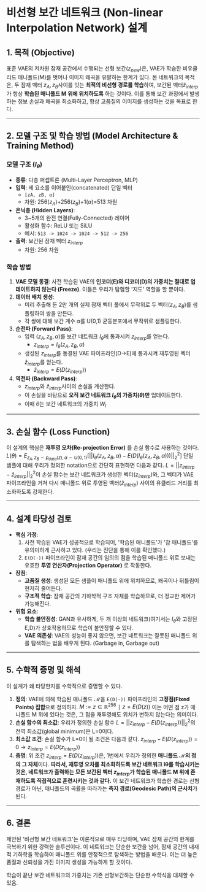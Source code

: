 
# **비선형 보간 네트워크 (Non-linear Interpolation Network) 설계**

## **1. 목적 (Objective)**
표준 VAE의 저차원 잠재 공간에서 수행되는 선형 보간($z_{new}$​)은, VAE가 학습한 비유클리드 매니폴드(M)를 벗어나 이미지 왜곡을 유발하는 한계가 있다.
본 네트워크의 목적은, 두 잠재 벡터 $z_A​,z_B$​ 사이를 잇는 **최적의 비선형 경로를 학습**하여, 보간된 벡터$\hat{z}_{interp}$가 항상 **학습된 매니폴드 M 위에 위치하도록** 하는 것이다. 이를 통해 보간 과정에서 발생하는 정보 손실과 왜곡을 최소화하고, 항상 고품질의 이미지를 생성하는 것을 목표로 한다.

---
## **2. 모델 구조 및 학습 방법 (Model Architecture & Training Method)**
### **모델 구조 ($I_{\theta}$​)**
- **종류**: 다층 퍼셉트론 (Multi-Layer Perceptron, MLP)
- **입력**: 세 요소를 이어붙인(concatenated) 단일 벡터
    - `[zA, zB, α]`
    - 차원: 256($z_A$​)+256($z_B$​)+1($\alpha$)=513 차원
- **은닉층 (Hidden Layers)**:
    - 3~5개의 완전 연결(Fully-Connected) 레이어
    - 활성화 함수: ReLU 또는 SiLU
    - 예시: `513 -> 1024 -> 1024 -> 512 -> 256`
- **출력**: 보간된 잠재 벡터 $z_{interp}$​
    - 차원: 256 차원
### **학습 방법**
1. **VAE 모델 동결**: 사전 학습된 VAE의 **인코더(E)와 디코더(D)의 가중치는 절대로 업데이트하지 않는다 (Freeze)**. 이들은 우리가 탐험할 '지도' 역할을 할 뿐이다.
2. **데이터 배치 생성**:
    - 미리 추출해 둔 2만 개의 실제 잠재 벡터 풀에서 무작위로 두 벡터($z_A​,z_B$​)를 샘플링하여 쌍을 만든다.
    - 각 쌍에 대해 보간 계수 $\alpha$를 U(0,1) 균등분포에서 무작위로 샘플링한다.
3. **순전파 (Forward Pass)**:
    - 입력 $(z_A, z_B, \alpha)$를 보간 네트워크 $I_{\theta}$​에 통과시켜 $z_{interp}$를 얻는다.
        - $z_{interp​}​ =I_{\theta}​(z_A​,z_B​,\alpha)$
    - 생성된 $z_{interp}$를 동결된 VAE 파이프라인(D→E)에 통과시켜 재투영된 벡터 $\hat{z}_{interp}$를 얻는다.
        - $\hat{z}_{interp​} ​= E(D(z_{interp}​))$
4. **역전파 (Backward Pass)**:
    - $z_{interp}$와 $\hat{z}_{interp​}$ 사이의 손실을 계산한다.
    - 이 손실을 바탕으로 **오직 보간 네트워크 $I_{\theta}$의 가중치($\theta$)만** 업데이트한다.
    - 이때 $\theta$는 보간 네트워크의 가중치 $W_I$

---
## **3. 손실 함수 (Loss Function)**
이 설계의 핵심은 **재투영 오차(Re-projection Error)** 를 손실 함수로 사용하는 것이다.
$L(\theta)=E_{z_A​,z_B​∼p_{data​}(z),\alpha∼ U(0,1)​} [||I_{\theta}​(z_A​,z_B​,\alpha) − E(D(I_{\theta}​(z_A​,z_B​,\alpha)))||^2_2​]$
단일 샘플에 대해 우리가 정의한 notation으로 간단히 표현하면 다음과 같다.
$L= ||z_{interp}​−\hat{z}_{interp}||^2_2$​
이 손실 함수는 보간 네트워크가 생성한 벡터($z_{interp}$​)와, 그 벡터가 VAE 파이프라인을 거쳐 다시 매니폴드 위로 투영된 벡터($\hat{z}_{interp}$​) 사이의 유클리드 거리를 최소화하도록 강제한다.

---
## **4. 설계 타당성 검토**
- **핵심 가정**:
    1. 사전 학습된 VAE가 성공적으로 학습되어, '학습된 매니폴드'가 '참 매니폴드'를 유의미하게 근사하고 있다. (우리는 진단을 통해 이를 확인했다.)
    2. `E(D(·))` 파이프라인이 잠재 공간의 임의의 점을 학습된 매니폴드 위로 보내는 유효한 **투영 연산자(Projection Operator)** 로 작동한다.
- **장점**:
    - **고품질 생성**: 생성된 모든 샘플이 매니폴드 위에 위치하므로, 왜곡이나 뒤틀림이 현저히 줄어든다.
    - **구조적 학습**: 잠재 공간의 기하학적 구조 자체를 학습하므로, 더 정교한 제어가 가능해진다.
- **위험 요소**:
    - **학습 불안정성**: GAN과 유사하게, 두 개 이상의 네트워크(여기서는 $I_{\theta}$​와 고정된 E,D)가 상호작용하므로 학습이 불안정할 수 있다.
    - **VAE 의존성**: VAE의 성능이 좋지 않으면, 보간 네트워크는 잘못된 매니폴드 위를 탐색하는 법을 배우게 된다. (Garbage in, Garbage out)

---
## **5. 수학적 증명 및 해석**
이 설계가 왜 타당한지를 수학적으로 증명할 수 있다.
1. **정의**: VAE에 의해 학습된 매니폴드 $\mathcal{M}$을 `E(D(·))` 파이프라인의 **고정점(Fixed Points) 집합**으로 정의하자.
    $M:={z\in{\mathbb{R}}^{256} ∣ z = E(D(z))}$
    이는 어떤 점 z가 매니폴드 M 위에 있다는 것은, 그 점을 재투영해도 위치가 변하지 않는다는 의미이다.
2. **손실 함수의 최소값**: 우리가 정의한 손실 함수 $L=||z_{interp}​ − E(D(z_{interp}​))||^2_2$의 전역 최소값(global minimum)은 L=0이다.
3. **최소값 조건**: 손실 함수가 L=0이 될 조건은 다음과 같다.
    $z_{interp}​−E(D(z_{interp​}))=0 \rightarrow z_{interp}​=E(D(z_{interp}​))$
4. **증명**: 위 조건 $z_{interp} = E(D(z_{interp}))$은, 1번에서 우리가 정의한 **매니폴드 $\mathcal{M}$의 정의 그 자체**이다.
**따라서, 재투영 오차를 최소화하도록 보간 네트워크 Iθ​를 학습시키는 것은, 네트워크가 출력하는 모든 보간된 벡터 $z_{interp}$가 학습된 매니폴드 M 위에 존재하도록 직접적으로 훈련시키는 것과 같다.**
이 보간 네트워크가 학습한 경로는 선형 경로가 아닌, 매니폴드의 곡률을 따라가는 **측지 경로(Geodesic Path)의 근사치**가 된다.

---
## **6. 결론**
제안된 '비선형 보간 네트워크'는 이론적으로 매우 타당하며, VAE 잠재 공간의 한계를 극복하기 위한 강력한 솔루션이다. 이 네트워크는 단순한 보간을 넘어, 잠재 공간의 내재적 기하학을 학습하여 매니폴드 위를 안정적으로 탐색하는 방법을 배운다. 이는 더 높은 품질과 신뢰성을 가진 이미지 생성을 가능하게 할 것이다.


학습이 끝난 보간 네트워크의 가중치는 기존 선형보간하는 단순한 수학식을 대체할 수 있음.